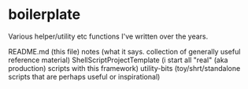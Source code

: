 # boilerplate

Various helper/utility etc functions I've written over the years. 

README.md (this file)
notes (what it says. collection of generally useful reference material)
ShellScriptProjectTemplate (i start all "real" (aka production) scripts with this framework)
utility-bits (toy/shrt/standalone scripts that are perhaps useful or inspirational)
